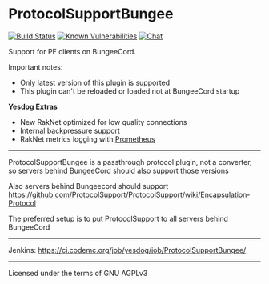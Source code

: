 ProtocolSupportBungee
================

[![Build Status](https://ci.codemc.org/job/yesdog/job/ProtocolSupportBungee/badge/icon)](https://ci.codemc.org/job/yesdog/job/ProtocolSupportBungee/)
[![Known Vulnerabilities](https://snyk.io/test/github/yesdog/ProtocolSupportBungee/badge.svg)](https://snyk.io/test/github/yesdog/ProtocolSupportBungee)
[![Chat](https://img.shields.io/badge/chat-on%20discord-7289da.svg)](https://discord.gg/x935y8p)

Support for PE clients on BungeeCord.

Important notes:
* Only latest version of this plugin is supported
* This plugin can't be reloaded or loaded not at BungeeCord startup

__Yesdog Extras__
* New RakNet optimized for low quality connections
* Internal backpressure support
* RakNet metrics logging with [Prometheus](https://github.com/prometheus)

---

ProtocolSupportBungee is a passthrough protocol plugin, not a converter, so servers behind BungeeCord should also support those versions

Also servers behind Bungeecord should support https://github.com/ProtocolSupport/ProtocolSupport/wiki/Encapsulation-Protocol

The preferred setup is to put ProtocolSupport to all servers behind BungeeCord

---

Jenkins: https://ci.codemc.org/job/yesdog/job/ProtocolSupportBungee/

---

Licensed under the terms of GNU AGPLv3
